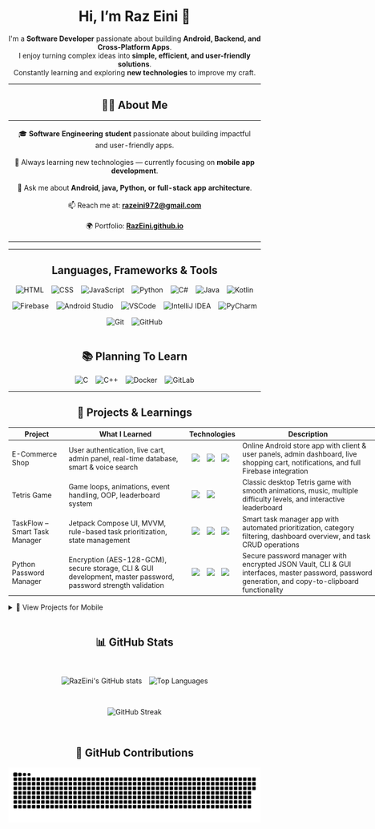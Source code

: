 <h1 align="center">
  Hi, I’m Raz Eini 👋
</h1>

<p align="center">
I'm a <strong>Software Developer</strong> passionate about building <strong>Android, Backend, and Cross-Platform Apps</strong>.<br>
I enjoy turning complex ideas into <strong>simple, efficient, and user-friendly solutions</strong>.<br>
Constantly learning and exploring <strong>new technologies</strong> to improve my craft.
</p>

<hr/>

<h2 align="center">👨‍💻 About Me</h2>

<div align="center">

<table>
<tr>
<td align="center" width="999">
  
🎓 <strong>Software Engineering student</strong> passionate about building impactful and user-friendly apps.<br><br>
🚀 Always learning new technologies — currently focusing on <strong>mobile app development</strong>.<br><br>
💬 Ask me about <strong>Android, java, Python, or full-stack app architecture</strong>.<br><br>
📫 Reach me at: <a href="mailto:razeini972@gmail.com"><strong>razeini972@gmail.com</strong></a><br><br>
🌍 Portfolio: <a href="https://RazEini.github.io" target="_blank"><strong>RazEini.github.io</strong></a>

</td>
</tr>
</table>

</div>

<hr/>

<h2 align="center">Languages, Frameworks & Tools</h2>
<div align="center" style="display: flex; flex-wrap: wrap; justify-content: center; gap: 15px; margin-top: 10px;">
  <img src="https://skillicons.dev/icons?i=html" alt="HTML" />
  <img src="https://skillicons.dev/icons?i=css" alt="CSS" />
  <img src="https://skillicons.dev/icons?i=javascript" alt="JavaScript" />
  <img src="https://skillicons.dev/icons?i=python" alt="Python" />
  <img src="https://skillicons.dev/icons?i=cs" alt="C#" />
  <img src="https://skillicons.dev/icons?i=java" alt="Java" />
  <img src="https://skillicons.dev/icons?i=kotlin" alt="Kotlin" />
  <img src="https://skillicons.dev/icons?i=firebase" alt="Firebase" />
  <img src="https://skillicons.dev/icons?i=androidstudio" alt="Android Studio" />
  <img src="https://skillicons.dev/icons?i=vscode" alt="VSCode" />
  <img src="https://skillicons.dev/icons?i=idea" alt="IntelliJ IDEA" />
  <img src="https://skillicons.dev/icons?i=pycharm" alt="PyCharm" />
  <img src="https://skillicons.dev/icons?i=git" alt="Git" />
  <img src="https://skillicons.dev/icons?i=github" alt="GitHub" />
</div>

<br/>

<h2 align="center">📚 Planning To Learn</h2>
<div align="center" style="display: flex; flex-wrap: wrap; justify-content: center; gap: 15px; margin-top: 10px;">
  <img src="https://skillicons.dev/icons?i=c" alt="C" />
  <img src="https://skillicons.dev/icons?i=cpp" alt="C++" />
  <img src="https://skillicons.dev/icons?i=docker" alt="Docker" />
  <img src="https://skillicons.dev/icons?i=gitlab" alt="GitLab" />
</div>

<hr/>

<h2 align="center">📂 Projects & Learnings</h2>

<!-- Desktop Table -->
<div align="center">
  <table align="center" style="border-collapse: collapse; min-width: 800px;">
    <thead>
      <tr>
        <th>Project</th>
        <th>What I Learned</th>
        <th>Technologies</th>
        <th>Description</th>
        <th>Link</th>
      </tr>
    </thead>
    <tbody>
      <tr>
        <td>E-Commerce Shop</td>
        <td>User authentication, live cart, admin panel, real-time database, smart & voice search</td>
        <td>
          <img src="https://skillicons.dev/icons?i=java" height="30" style="margin:0 5px;" />
          <img src="https://skillicons.dev/icons?i=firebase" height="30" style="margin:0 5px;" />
          <img src="https://skillicons.dev/icons?i=androidstudio" height="30" style="margin:0 5px;" />
        </td>
        <td>Online Android store app with client & user panels, admin dashboard, live shopping cart, notifications, and full Firebase integration</td>
        <td><img src="https://cdn.jsdelivr.net/gh/simple-icons/simple-icons/icons/github.svg" height="20" style="vertical-align:middle;" />
          <a href="https://github.com/RazEini/e_commerce_shop" target="_blank">GitHub</a></td>
      </tr>
      <tr>
        <td>Tetris Game</td>
        <td>Game loops, animations, event handling, OOP, leaderboard system</td>
        <td>
          <img src="https://skillicons.dev/icons?i=python" height="30" style="margin:0 5px;" />
          <img src="https://skillicons.dev/icons?i=pygame" height="30" style="margin:0 5px;" />
        </td>
        <td>Classic desktop Tetris game with smooth animations, music, multiple difficulty levels, and interactive leaderboard</td>
        <td><img src="https://cdn.jsdelivr.net/gh/simple-icons/simple-icons/icons/github.svg" height="20" style="vertical-align:middle;" />
          <a href="https://github.com/RazEini/Tetris" target="_blank">GitHub</a></td>
      </tr>
      <tr>
        <td>TaskFlow – Smart Task Manager</td>
        <td>Jetpack Compose UI, MVVM, rule-based task prioritization, state management</td>
        <td>
          <img src="https://skillicons.dev/icons?i=kotlin" height="30" style="margin:0 5px;" />
          <img src="https://skillicons.dev/icons?i=firebase" height="30" style="margin:0 5px;" />
          <img src="https://skillicons.dev/icons?i=androidstudio" height="30" style="margin:0 5px;" />
        </td>
        <td>Smart task manager app with automated prioritization, category filtering, dashboard overview, and task CRUD operations</td>
        <td><img src="https://cdn.jsdelivr.net/gh/simple-icons/simple-icons/icons/github.svg" height="20" style="vertical-align:middle;" />
          <a href="https://github.com/RazEini/Smart_Task_Flow" target="_blank">GitHub</a></td>
      </tr>
      <tr>
        <td>Python Password Manager</td>
        <td>Encryption (AES-128-GCM), secure storage, CLI & GUI development, master password, password strength validation</td>
        <td>
          <img src="https://skillicons.dev/icons?i=python" height="30" style="margin:0 5px;" />
          <img src="https://skillicons.dev/icons?i=tk" height="30" style="margin:0 5px;" />
          <img src="https://skillicons.dev/icons?i=cli" height="30" style="margin:0 5px;" />
        </td>
        <td>Secure password manager with encrypted JSON Vault, CLI & GUI interfaces, master password, password generation, and copy-to-clipboard functionality</td>
        <td><img src="https://cdn.jsdelivr.net/gh/simple-icons/simple-icons/icons/github.svg" height="20" style="vertical-align:middle;" />
          <a href="https://github.com/RazEini/Password_Manager" target="_blank">GitHub</a></td>
      </tr>
    </tbody>
  </table>
</div>

<details>
  <summary>📱 View Projects for Mobile</summary>

  <h2 align="center">📂 Projects & Learnings</h2>

  <details style="border:1px solid #ccc; border-radius:8px; padding:10px; margin:10px 0; background:#f9f9f9;">
    <summary><b>E-Commerce Shop</b></summary>
    <table style="width:100%; border-collapse: collapse; margin-top:10px;">
      <tr>
        <td style="vertical-align: top; width:30%;"><b>What I Learned:</b></td>
        <td>User authentication, live cart, admin panel, real-time database, smart & voice search</td>
      </tr>
      <tr>
        <td style="vertical-align: top;"><b>Technologies:</b></td>
        <td>
          <img src="https://skillicons.dev/icons?i=java" height="30" style="margin:0 5px;" />
          <img src="https://skillicons.dev/icons?i=firebase" height="30" style="margin:0 5px;" />
          <img src="https://skillicons.dev/icons?i=androidstudio" height="30" style="margin:0 5px;" />
        </td>
      </tr>
      <tr>
        <td style="vertical-align: top;"><b>Description:</b></td>
        <td>Online Android store app with client & user panels, admin dashboard, live shopping cart, notifications, and full Firebase integration</td>
      </tr>
      <tr>
        <td style="vertical-align: top;"><b>Link:</b></td>
        <td>
          <a href="https://github.com/RazEini/e_commerce_shop" target="_blank">
            <img src="https://cdn.jsdelivr.net/gh/simple-icons/simple-icons/icons/github.svg" height="20" style="vertical-align:middle;" />
            GitHub Repo
          </a>
        </td>
      </tr>
    </table>
  </details>

  <details style="border:1px solid #ccc; border-radius:8px; padding:10px; margin:10px 0; background:#f9f9f9;">
    <summary><b>Tetris Game</b></summary>
    <table style="width:100%; border-collapse: collapse; margin-top:10px;">
      <tr>
        <td style="vertical-align: top; width:30%;"><b>What I Learned:</b></td>
        <td>Game loops, animations, event handling, OOP, leaderboard system</td>
      </tr>
      <tr>
        <td style="vertical-align: top;"><b>Technologies:</b></td>
        <td>
          <img src="https://skillicons.dev/icons?i=python" height="30" style="margin:0 5px;" />
          <img src="https://skillicons.dev/icons?i=pygame" height="30" style="margin:0 5px;" />
        </td>
      </tr>
      <tr>
        <td style="vertical-align: top;"><b>Description:</b></td>
        <td>Classic desktop Tetris game with smooth animations, music, multiple difficulty levels, and interactive leaderboard</td>
      </tr>
      <tr>
        <td style="vertical-align: top;"><b>Link:</b></td>
        <td>
          <a href="https://github.com/RazEini/Tetris" target="_blank">
            <img src="https://cdn.jsdelivr.net/gh/simple-icons/simple-icons/icons/github.svg" height="20" style="vertical-align:middle;" />
            GitHub Repo
          </a>
        </td>
      </tr>
    </table>
  </details>

  <details style="border:1px solid #ccc; border-radius:8px; padding:10px; margin:10px 0; background:#f9f9f9;">
    <summary><b>TaskFlow – Smart Task Manager</b></summary>
    <table style="width:100%; border-collapse: collapse; margin-top:10px;">
      <tr>
        <td style="vertical-align: top; width:30%;"><b>What I Learned:</b></td>
        <td>Jetpack Compose UI, MVVM, rule-based task prioritization, state management</td>
      </tr>
      <tr>
        <td style="vertical-align: top;"><b>Technologies:</b></td>
        <td>
          <img src="https://skillicons.dev/icons?i=kotlin" height="30" style="margin:0 5px;" />
          <img src="https://skillicons.dev/icons?i=firebase" height="30" style="margin:0 5px;" />
          <img src="https://skillicons.dev/icons?i=androidstudio" height="30" style="margin:0 5px;" />
        </td>
      </tr>
      <tr>
        <td style="vertical-align: top;"><b>Description:</b></td>
        <td>Smart task manager app with automated prioritization, category filtering, dashboard overview, and task CRUD operations</td>
      </tr>
      <tr>
        <td style="vertical-align: top;"><b>Link:</b></td>
        <td>
          <a href="https://github.com/RazEini/Smart_Task_Flow" target="_blank">
            <img src="https://cdn.jsdelivr.net/gh/simple-icons/simple-icons/icons/github.svg" height="20" style="vertical-align:middle;" />
            GitHub Repo
          </a>
        </td>
      </tr>
    </table>
  </details>

  <details style="border:1px solid #ccc; border-radius:8px; padding:10px; margin:10px 0; background:#f9f9f9;">
    <summary><b>Python Password Manager</b></summary>
    <table style="width:100%; border-collapse: collapse; margin-top:10px;">
      <tr>
        <td style="vertical-align: top; width:30%;"><b>What I Learned:</b></td>
        <td>Encryption (AES-128-GCM), secure storage, CLI & GUI development, master password, password strength validation</td>
      </tr>
      <tr>
        <td style="vertical-align: top;"><b>Technologies:</b></td>
        <td>
          <img src="https://skillicons.dev/icons?i=python" height="30" style="margin:0 5px;" />
          <img src="https://skillicons.dev/icons?i=tk" height="30" style="margin:0 5px;" />
          <img src="https://skillicons.dev/icons?i=cli" height="30" style="margin:0 5px;" />
        </td>
      </tr>
      <tr>
        <td style="vertical-align: top;"><b>Description:</b></td>
        <td>Secure password manager with encrypted JSON Vault, CLI & GUI interfaces, master password, password generation, and copy-to-clipboard functionality</td>
      </tr>
      <tr>
        <td style="vertical-align: top;"><b>Link:</b></td>
        <td>
          <a href="https://github.com/RazEini/Password_Manager" target="_blank">
            <img src="https://cdn.jsdelivr.net/gh/simple-icons/simple-icons/icons/github.svg" height="20" style="vertical-align:middle;" />
            GitHub Repo
          </a>
        </td>
      </tr>
    </table>
  </details>

</details>

<br/>

<h2 align="center">📊 GitHub Stats</h2>

<br/>

<p align="center">
  <!-- GitHub Stats -->
  <picture>
    <source 
      media="(prefers-color-scheme: dark)" 
      srcset="https://github-readme-stats.vercel.app/api?username=RazEini&show_icons=true&rank_icon=github&include_all_commits=true&count_private=true&theme=tokyonight&bg_color=00000000" 
    />
    <source 
      media="(prefers-color-scheme: light)" 
      srcset="https://github-readme-stats.vercel.app/api?username=RazEini&show_icons=true&rank_icon=github&include_all_commits=true&count_private=true&theme=graywhite&bg_color=ffffff&title_color=0d1117&text_color=333333&icon_color=0078ff" 
    />
    <img 
      src="https://github-readme-stats.vercel.app/api?username=RazEini&show_icons=true" 
      alt="RazEini's GitHub stats" 
      height="150px" 
      style="margin-right: 2%"
    />
  </picture>

  <!-- Top Languages -->
  <picture>
    <source 
      media="(prefers-color-scheme: dark)" 
      srcset="https://github-readme-stats.vercel.app/api/top-langs?username=RazEini&layout=compact&langs_count=8&theme=tokyonight&bg_color=00000000"
    />
    <source 
      media="(prefers-color-scheme: light)" 
      srcset="https://github-readme-stats.vercel.app/api/top-langs?username=RazEini&layout=compact&langs_count=8&theme=graywhite&bg_color=ffffff&title_color=0d1117&text_color=333333&icon_color=0078ff"
    />
    <img 
      src="https://github-readme-stats.vercel.app/api/top-langs?username=RazEini&layout=compact" 
      alt="Top Languages" 
      height="150px"
    />
  </picture>
</p>

<br/>

<p align="center">
  <!-- GitHub Streak -->
  <picture>
    <source 
      media="(prefers-color-scheme: dark)" 
      srcset="https://github-readme-streak-stats.herokuapp.com/?user=RazEini&theme=tokyonight&background=00000000"
    />
    <source 
      media="(prefers-color-scheme: light)" 
      srcset="https://github-readme-streak-stats.herokuapp.com/?user=RazEini&theme=default&background=ffffff&ring=0078ff&fire=0078ff&currStreakLabel=0d1117&sideLabels=333333"
    />
    <img 
      src="https://github-readme-streak-stats.herokuapp.com/?user=RazEini" 
      alt="GitHub Streak" 
      height="150px"
    />
  </picture>
</p>

<br/>

<h2 align="center">🐍 GitHub Contributions</h2>
<div align="center">
  <picture>
    <!-- Dark Mode -->
    <source media="(prefers-color-scheme: dark)" srcset="https://raw.githubusercontent.com/RazEini/RazEini/output/github-contribution-grid-snake-dark.svg" />
    <!-- Light Mode -->
    <source media="(prefers-color-scheme: light)" srcset="https://raw.githubusercontent.com/RazEini/RazEini/output/github-contribution-grid-snake.svg" />
    <!-- Default / fallback -->
    <img alt="snake eating my contributions" src="https://raw.githubusercontent.com/RazEini/RazEini/output/github-contribution-grid-snake.svg" />
  </picture>
</div>
